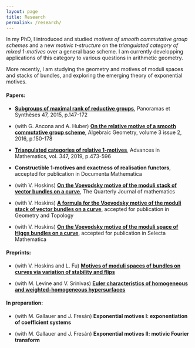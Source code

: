 ```yaml
---
layout: page
title: Research
permalink: /research/
---
```


In my PhD, I introduced and studied *motives of smooth commutative group schemes* and a new *motivic t-structure* on the *triangulated category of mixed 1-motives* over a general base scheme. I am currently developping applications of this category to various questions in arithmetic geometry.

More recently, I am studying the geometry and motives of moduli spaces and stacks of bundles, and exploring the emerging theory of exponential motives.

#### Papers:

* [**Subgroups of maximal rank of reductive groups**](https://smf.emath.fr/publications/sous-groupes-de-groupes-reductifs-de-rang-maximal), Panoramas et Synthèses 47, 2015, p.147-172

* (with G. Ancona and A. Huber) [**On the relative motive of a smooth commutative group scheme**](http://algebraicgeometry.nl/2016-2/2016-2-008.pdf), Algebraic Geometry, volume 3 issue 2, 2016, p.150-178

* [**Triangulated categories of relative 1-motives**](https://www.sciencedirect.com/science/article/pii/S0001870819301124), Advances in Mathematics, vol. 347, 2019, p.473-596

* **Constructible 1-motives and exactness of realisation functors**, accepted for publication in Documenta Mathematica

* (with V. Hoskins) [**On the Voevodsky motive of the moduli stack of vector bundles on a curve**](https://doi.org/10.1093/qmathj/haaa023), The Quarterly Journal of mathematics

* (with V. Hoskins) [**A formula for the Voevodsky motive of the moduli stack of vector bundles on a curve**](https://arxiv.org/abs/1809.02150), accepted for publication in Geometry and Topology

* (with V. Hoskins) [**On the Voevodsky motive of the moduli space of Higgs bundles on a curve**](https://arxiv.org/abs/1910.04440), accepted for publication in Selecta Mathematica


#### Preprints:

* (with V. Hoskins and L.
Fu) [**Motives of moduli spaces of bundles on curves via variation of stability and flips**](http://arxiv.org/abs/2011.14872)

* (with M. Levine and
V. Srinivas) [**Euler characteristics of homogeneous and weighted-homogeneous hypersurfaces**](https://arxiv.org/abs/2101.00482)

#### In preparation:

* (with M. Gallauer and J. Fresán) **Exponential motives I: exponentiation of coefficient systems**

* (with M. Gallauer and J. Fresán) **Exponential motives II: motivic Fourier transform**




